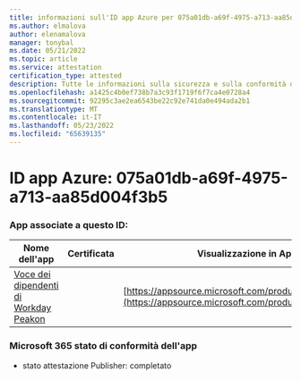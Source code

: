 ```yaml
---
title: informazioni sull'ID app Azure per 075a01db-a69f-4975-a713-aa85d004f3b5
ms.author: elmalova
author: elenamalova
manager: tonybal
ms.date: 05/21/2022
ms.topic: article
ms.service: attestation
certification_type: attested
description: Tutte le informazioni sulla sicurezza e sulla conformità disponibili per 075a01db-a69f-4975-a713-aa85d004f3b5.
ms.openlocfilehash: a1425c4b0ef738b7a3c93f1719f6f7ca4e0728a4
ms.sourcegitcommit: 92295c3ae2ea6543be22c92e741da0e494ada2b1
ms.translationtype: MT
ms.contentlocale: it-IT
ms.lasthandoff: 05/23/2022
ms.locfileid: "65639135"
---
```

# <a name="azure-app-id-075a01db-a69f-4975-a713-aa85d004f3b5"></a>ID app Azure: 075a01db-a69f-4975-a713-aa85d004f3b5


### <a name="apps-associated-with-this-id"></a>App associate a questo ID:
| **Nome dell'app** | **Certificata** | **Visualizzazione in AppSource** |
|--------------|---------------|-----------------------|
| [Voce dei dipendenti di Workday Peakon](../forward/WA200003453.md) |  | [https://appsource.microsoft.com/product/office/WA200003453](https://appsource.microsoft.com/product/office/WA200003453) |

### <a name="microsoft-365-app-compliance-status"></a>Microsoft 365 stato di conformità dell'app
- stato attestazione Publisher: completato
